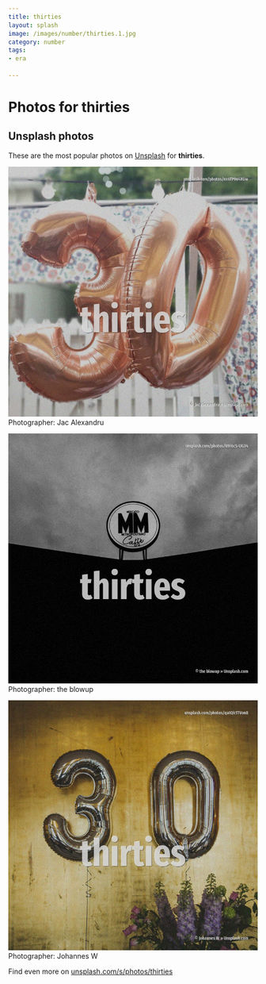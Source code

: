 ```yaml
---
title: thirties
layout: splash
image: /images/number/thirties.1.jpg
category: number
tags:
- era

---
```

# Photos for thirties
 
## Unsplash photos
These are the most popular photos on [Unsplash](https://unsplash.com) for **thirties**.
 
![thirties](/images/number/thirties.1.jpg)
Photographer:  Jac Alexandru
 
![thirties](/images/number/thirties.2.jpg)
Photographer:  the blowup
 
![thirties](/images/number/thirties.3.jpg)
Photographer:  Johannes W
 
Find even more on [unsplash.com/s/photos/thirties](https://unsplash.com/s/photos/thirties)
 
